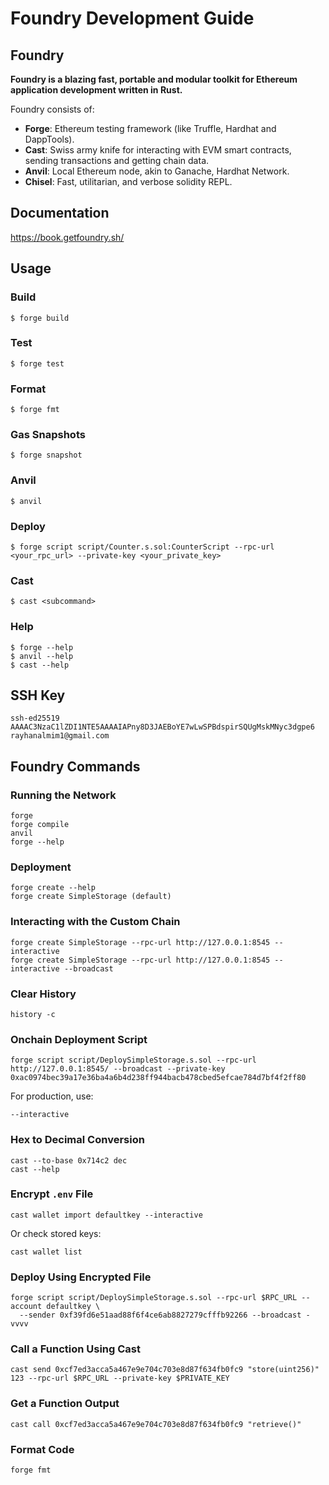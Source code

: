 # Foundry Development Guide

## Foundry

**Foundry is a blazing fast, portable and modular toolkit for Ethereum application development written in Rust.**

Foundry consists of:

-   **Forge**: Ethereum testing framework (like Truffle, Hardhat and DappTools).
-   **Cast**: Swiss army knife for interacting with EVM smart contracts, sending transactions and getting chain data.
-   **Anvil**: Local Ethereum node, akin to Ganache, Hardhat Network.
-   **Chisel**: Fast, utilitarian, and verbose solidity REPL.

## Documentation

https://book.getfoundry.sh/

## Usage

### Build

```shell
$ forge build
```

### Test

```shell
$ forge test
```

### Format

```shell
$ forge fmt
```

### Gas Snapshots

```shell
$ forge snapshot
```

### Anvil

```shell
$ anvil
```

### Deploy

```shell
$ forge script script/Counter.s.sol:CounterScript --rpc-url <your_rpc_url> --private-key <your_private_key>
```

### Cast

```shell
$ cast <subcommand>
```

### Help

```shell
$ forge --help
$ anvil --help
$ cast --help
```

## SSH Key
```
ssh-ed25519 AAAAC3NzaC1lZDI1NTE5AAAAIAPny8D3JAEBoYE7wLwSPBdspirSQUgMskMNyc3dgpe6 rayhanalmim1@gmail.com
```

## Foundry Commands

### Running the Network
```
forge
forge compile
anvil
forge --help
```

### Deployment
```
forge create --help
forge create SimpleStorage (default)
```

### Interacting with the Custom Chain
```
forge create SimpleStorage --rpc-url http://127.0.0.1:8545 --interactive
forge create SimpleStorage --rpc-url http://127.0.0.1:8545 --interactive --broadcast
```

### Clear History
```
history -c
```

### Onchain Deployment Script
```
forge script script/DeploySimpleStorage.s.sol --rpc-url http://127.0.0.1:8545/ --broadcast --private-key 0xac0974bec39a17e36ba4a6b4d238ff944bacb478cbed5efcae784d7bf4f2ff80
```
For production, use:
```
--interactive
```

### Hex to Decimal Conversion
```
cast --to-base 0x714c2 dec
cast --help
```

### Encrypt `.env` File
```
cast wallet import defaultkey --interactive
```
Or check stored keys:
```
cast wallet list
```

### Deploy Using Encrypted File
```
forge script script/DeploySimpleStorage.s.sol --rpc-url $RPC_URL --account defaultkey \
  --sender 0xf39fd6e51aad88f6f4ce6ab8827279cfffb92266 --broadcast -vvvv
```

### Call a Function Using Cast
```
cast send 0xcf7ed3acca5a467e9e704c703e8d87f634fb0fc9 "store(uint256)" 123 --rpc-url $RPC_URL --private-key $PRIVATE_KEY
```

### Get a Function Output
```
cast call 0xcf7ed3acca5a467e9e704c703e8d87f634fb0fc9 "retrieve()"
```

### Format Code
```
forge fmt
```

